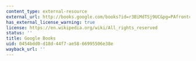 ```yaml
---
content_type: external-resource
external_url: http://books.google.com/books?id=r3BiMdTSj9UC&pg=PAfrontcover
has_external_license_warning: true
license: https://en.wikipedia.org/wiki/All_rights_reserved
status: ''
title: Google Books
uid: 0454bdd0-d18d-44f7-ae58-66995506e38e
wayback_url: ''
---
```

